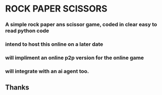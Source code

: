# ROCK PAPER SCISSORS
### A simple rock paper ans scissor game, coded in clear easy to read python code
### intend to host this online on a later date
### will impliment an online p2p version for the online game
### will integrate with an ai agent too.
## Thanks 